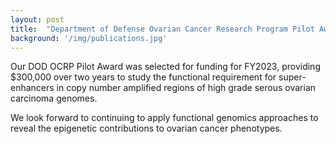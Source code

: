 ```yaml
---
layout: post
title:  "Department of Defense Ovarian Cancer Research Program Pilot Award selected for funding"
background: '/img/publications.jpg'
---
```


Our DOD OCRP Pilot Award was selected for funding for FY2023, providing $300,000 over two years to study the functional requirement for super-enhancers in copy number amplified regions of high grade serous ovarian carcinoma genomes.

We look forward to continuing to apply functional genomics approaches to reveal the epigenetic contributions to ovarian cancer phenotypes.